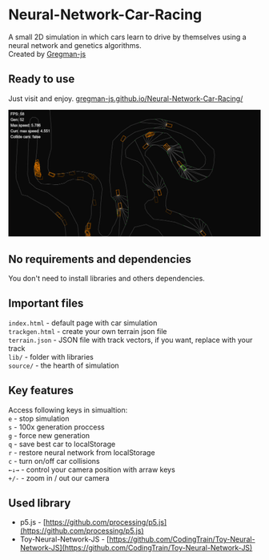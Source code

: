# Neural-Network-Car-Racing
A small 2D simulation in which cars learn to drive by themselves using a neural network and genetics algorithms.  
Created by [Gregman-js](https://github.com/Gregman-js)

## Ready to use
Just visit and enjoy. [gregman-js.github.io/Neural-Network-Car-Racing/](https://gregman-js.github.io/Neural-Network-Car-Racing/)

![preview](https://raw.githubusercontent.com/Gregman-js/Neural-Network-Car-Racing/master/preview.png)

## No requirements and dependencies
You don't need to install libraries and others dependencies.

## Important files
`index.html` - default page with car simulation  
`trackgen.html` - create your own terrain json file  
`terrain.json` - JSON file with track vectors, if you want, replace with your track  
`lib/` - folder with libraries  
`source/` - the hearth of simulation  

## Key features
Access following keys in simualtion:  
`e` - stop simulation  
`s` - 100x generation proccess  
`g` - force new generation  
`q` - save best car to localStorage  
`r` - restore neural network from localStorage  
`c` - turn on/off car collisions  
`←↓→` - control your camera position with arraw keys  
`+/-` - zoom in / out our camera

## Used library
* p5.js - [https://github.com/processing/p5.js](https://github.com/processing/p5.js)
* Toy-Neural-Network-JS - [https://github.com/CodingTrain/Toy-Neural-Network-JS](https://github.com/CodingTrain/Toy-Neural-Network-JS)
